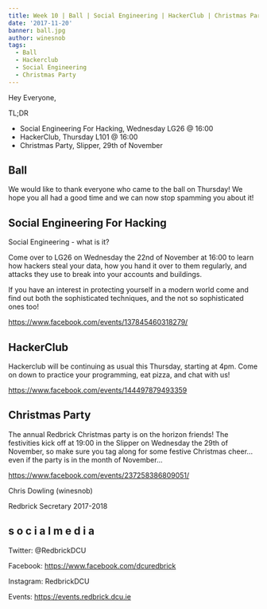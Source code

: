 ```yaml
---
title: Week 10 | Ball | Social Engineering | HackerClub | Christmas Party
date: '2017-11-20'
banner: ball.jpg
author: winesnob
tags:
  - Ball
  - Hackerclub
  - Social Engineering
  - Christmas Party
---
```


Hey Everyone,

TL;DR
- Social Engineering For Hacking, Wednesday LG26 @ 16:00
- HackerClub, Thursday L101 @ 16:00
- Christmas Party, Slipper, 29th of November

<!-- more -->

## Ball

We would like to thank everyone who came to the ball on Thursday!
We hope you all had a good time and we can now stop spamming you about it!


## Social Engineering For Hacking

Social Engineering - what is it?

Come over to LG26 on Wednesday the 22nd of November at 16:00 to learn how
hackers steal your data, how you hand it over to them regularly, and attacks
they use to break into your accounts and buildings.

If you have an interest in protecting yourself in a modern world come and find
out both the sophisticated techniques, and the not so sophisticated ones too!

https://www.facebook.com/events/137845460318279/


## HackerClub

Hackerclub will be continuing as usual this Thursday, starting at 4pm.
Come on down to practice your programming, eat pizza, and chat with us!


https://www.facebook.com/events/144497879493359

## Christmas Party

The annual Redbrick Christmas party is on the horizon friends!
The festivities kick off at 19:00 in the Slipper on Wednesday the 29th of
November, so make sure you tag along for some festive Christmas cheer...
even if the party is in the month of November...

https://www.facebook.com/events/237258386809051/


Chris Dowling (winesnob)

Redbrick Secretary 2017-2018

## s o c i a l m e d i a

Twitter: @RedbrickDCU

Facebook: https://www.facebook.com/dcuredbrick

Instagram: RedbrickDCU

Events: https://events.redbrick.dcu.ie
